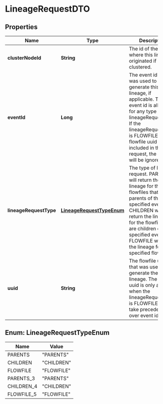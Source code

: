 # LineageRequestDTO

## Properties
Name | Type | Description | Notes
------------ | ------------- | ------------- | -------------
**clusterNodeId** | **String** | The id of the node where this lineage originated if clustered. |  [optional]
**eventId** | **Long** | The event id that was used to generate this lineage, if applicable. The event id is allowed for any type of lineageRequestType. If the lineageRequestType is FLOWFILE and the flowfile uuid is also included in the request, the event id will be ignored.  |  [optional]
**lineageRequestType** | [**LineageRequestTypeEnum**](#LineageRequestTypeEnum) | The type of lineage request. PARENTS will return the lineage for the flowfiles that are parents of the specified event. CHILDREN will return the lineage for the flowfiles that are children of the specified event. FLOWFILE will return the lineage for the specified flowfile. |  [optional]
**uuid** | **String** | The flowfile uuid that was used to generate the lineage. The flowfile uuid is only allowed when the lineageRequestType is FLOWFILE and will take precedence over event id. |  [optional]

<a name="LineageRequestTypeEnum"></a>
## Enum: LineageRequestTypeEnum
Name | Value
---- | -----
PARENTS | &quot;PARENTS&quot;
CHILDREN | &quot;CHILDREN&quot;
FLOWFILE | &quot;FLOWFILE&quot;
PARENTS_3 | &quot;PARENTS&quot;
CHILDREN_4 | &quot;CHILDREN&quot;
FLOWFILE_5 | &quot;FLOWFILE&quot;
